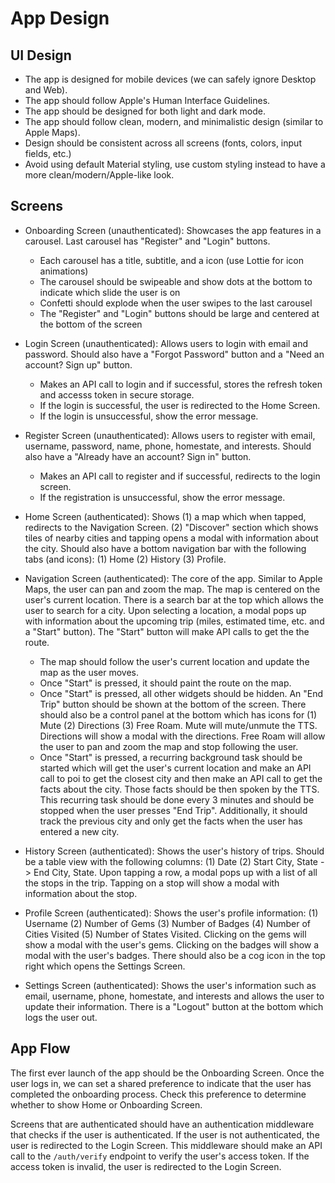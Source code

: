 # App Design

## UI Design

- The app is designed for mobile devices (we can safely ignore Desktop and Web).
- The app should follow Apple's Human Interface Guidelines.
- The app should be designed for both light and dark mode. 
- The app should follow clean, modern, and minimalistic design (similar to Apple Maps).
- Design should be consistent across all screens (fonts, colors, input fields, etc.)
- Avoid using default Material styling, use custom styling instead to have a more clean/modern/Apple-like look.

## Screens

- Onboarding Screen (unauthenticated): Showcases the app features in a carousel. Last carousel has "Register" and "Login" buttons.
    - Each carousel has a title, subtitle, and a icon (use Lottie for icon animations)
    - The carousel should be swipeable and show dots at the bottom to indicate which slide the user is on
    - Confetti should explode when the user swipes to the last carousel
    - The "Register" and "Login" buttons should be large and centered at the bottom of the screen

- Login Screen (unauthenticated): Allows users to login with email and password. Should also have a "Forgot Password" button and a "Need an account? Sign up" button.
    - Makes an API call to login and if successful, stores the refresh token and accesss token in secure storage.
    - If the login is successful, the user is redirected to the Home Screen.
    - If the login is unsuccessful, show the error message.

- Register Screen (unauthenticated): Allows users to register with email, username, password, name, phone, homestate, and interests. Should also have a "Already have an account? Sign in" button.
    - Makes an API call to register and if successful, redirects to the login screen.
    - If the registration is unsuccessful, show the error message.

- Home Screen (authenticated): Shows (1) a map which when tapped, redirects to the Navigation Screen. (2) "Discover" section which shows tiles of nearby cities and tapping opens a modal with information about the city. Should also have a bottom navigation bar with the following tabs (and icons): (1) Home (2) History (3) Profile.

- Navigation Screen (authenticated): The core of the app. Similar to Apple Maps, the user can pan and zoom the map. The map is centered on the user's current location. There is a search bar at the top which allows the user to search for a city. Upon selecting a location, a modal pops up with information about the upcoming trip (miles, estimated time, etc. and a "Start" button). The "Start" button will make API calls to get the the route.
    - The map should follow the user's current location and update the map as the user moves.
    - Once "Start" is pressed, it should paint the route on the map.
    - Once "Start" is pressed, all other widgets should be hidden. An "End Trip" button should be shown at the bottom of the screen. There should also be a control panel at the bottom which has icons for (1) Mute (2) Directions (3) Free Roam. Mute will mute/unmute the TTS. Directions will show a modal with the directions. Free Roam will allow the user to pan and zoom the map and stop following the user. 
    - Once "Start" is pressed, a recurring background task should be started which will get the user's current location and make an API call to poi to get the closest city and then make an API call to get the facts about the city. Those facts should be then spoken by the TTS. This recurring task should be done every 3 minutes and should be stopped when the user presses "End Trip". Additionally, it should track the previous city and only get the facts when the user has entered a new city.

- History Screen (authenticated): Shows the user's history of trips. Should be a table view with the following columns: (1) Date (2) Start City, State -> End City, State. Upon tapping a row, a modal pops up with a list of all the stops in the trip. Tapping on a stop will show a modal with information about the stop.

- Profile Screen (authenticated): Shows the user's profile information: (1) Username (2) Number of Gems (3) Number of Badges (4) Number of Cities Visited (5) Number of States Visited. Clicking on the gems will show a modal with the user's gems. Clicking on the badges will show a modal with the user's badges. There should also be a cog icon in the top right which opens the Settings Screen.

- Settings Screen (authenticated): Shows the user's information such as email, username, phone, homestate, and interests and allows the user to update their information. There is a "Logout" button at the bottom which logs the user out.

## App Flow

The first ever launch of the app should be the Onboarding Screen. Once the user logs in, we can set a shared preference to indicate that the user has completed the onboarding process. Check this preference to determine whether to show Home or Onboarding Screen.

Screens that are authenticated should have an authentication middleware that checks if the user is authenticated. If the user is not authenticated, the user is redirected to the Login Screen. This middleware should make an API call to the `/auth/verify` endpoint to verify the user's access token. If the access token is invalid, the user is redirected to the Login Screen.



